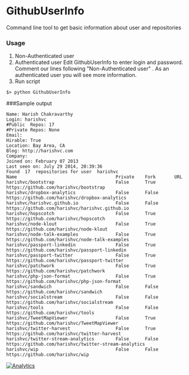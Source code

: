 GithubUserInfo
============

Command line tool to get basic information about user and repositories
  
### Usage 
1. Non-Authenticated user
2. Authenticated user
   Edit  GithubUserInfo to enter login and password. Comment our lines following "Non-Authenticated user" . As
   an authenticated user you will see more information.
3. Run script
```
$> python GithubUserInfo
```


###Sample output
```
Name: Harish Chakravarthy
Login: harishvc
#Public  Repos: 17
#Private Repos: None
Email: 
Hirable: True
Location: Bay Area, CA
Blog: http://harishvc.com
Company: 
Joined on: February 07 2013
Last seen on: July 29 2014, 20:39:36
Found  17  repositories for user  harishvc
Name                                     Private    Fork       URL                                     
harishvc/bootstrap                       False      True       https://github.com/harishvc/bootstrap   
harishvc/dropbox-analytics               False      False      https://github.com/harishvc/dropbox-analytics
harishvc/harishvc.github.io              False      False      https://github.com/harishvc/harishvc.github.io
harishvc/hopscotch                       False      True       https://github.com/harishvc/hopscotch   
harishvc/node-klout                      False      True       https://github.com/harishvc/node-klout  
harishvc/node-talk-examples              False      True       https://github.com/harishvc/node-talk-examples
harishvc/passport-linkedin               False      True       https://github.com/harishvc/passport-linkedin
harishvc/passport-twitter                False      True       https://github.com/harishvc/passport-twitter
harishvc/patchwork                       False      True       https://github.com/harishvc/patchwork   
harishvc/php-json-format                 False      True       https://github.com/harishvc/php-json-format
harishvc/sandwich                        False      False      https://github.com/harishvc/sandwich    
harishvc/socialstream                    False      False      https://github.com/harishvc/socialstream
harishvc/tools                           False      False      https://github.com/harishvc/tools       
harishvc/TweetMapViewer                  False      True       https://github.com/harishvc/TweetMapViewer
harishvc/twitter-harvest                 False      True       https://github.com/harishvc/twitter-harvest
harishvc/twitter-stream-analytics        False      False      https://github.com/harishvc/twitter-stream-analytics
harishvc/wip                             False      False      https://github.com/harishvc/wip
```

[![Analytics](https://ga-beacon.appspot.com/UA-55381661-1/tools/github/readme)](https://github.com/igrigorik/ga-beacon)
